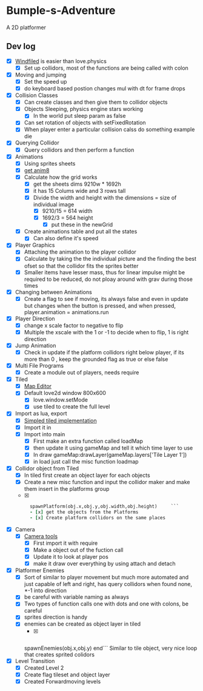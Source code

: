 # Bumple-s-Adventure
A 2D platformer

## Dev log
- [x] [Windfiled](https://github.com/a327ex/windfield) is easier than love.physics
    - [x] Set up collidors, most of the functions are being called with colon
- [x] Moving and jumping
    - [x] Set the speed up 
    - [x] do keyboard based postion changes mul with dt for frame drops
- [x] Collision Classes
    - [x] Can create classes and then give them to collidor objects
    - [x] Objects Sleeping, physics engine stars working
        - [x] In the world put sleep param as false
    - [x] Can set rotation of objects with setFixedRotation
    - [x] When player enter a particular collision calss do something example die
- [x] Querying Collidor
    - [x] Query collidors and then perform a function
- [x] Animations
    - [x] Using sprites sheets
    - [x] [get anim8](https://github.com/kikito/anim8)
    - [x] Calculate how the grid works
        - [x] get the sheets dims 9210w * 1692h
        - [x] it has 15 Colums wide and 3 rows tall
        - [x] Divide the width and height with the dimensions = size of individual image
            - [x] 9210/15 = 614 width
            - [x] 1692/3 = 564 height
                - [x] put these in the newGrid
    - [x] Create animations table and put all the states 
        - [x] Can also define it's speed
- [x] Player Graphics
    - [x] Attaching the animation to the player collidor
    - [x] Calculate by taking the the individual picture and the finding the best ofset so that the collidor fits the sprites better
    - [x] Smaller items have lesser mass, thus for linear impulse might be required to be reduced, do not ploay around with grav during those times
- [x] Changing between Animations
    - [x] Create a flag to see if moving, its always false and even in update but changes when the button is pressed, and when pressed, player.animation = animations.run
- [x] Player Direction
    - [x] change x scale factor to negative to flip
    - [x] Multiple the xscale with the 1 or -1 to decide when to flip, 1 is right direction
- [x] Jump Animation
    - [x] Check in update if the platform collidors right below player, if its more than 0 , keep the grounded flag as true or else false
- [x] Multi File Programs
    - [x] Create a module out of players, needs require
- [x] Tiled
    - [x] [Map Editor](https://www.mapeditor.org)
    - [x] Default love2d window 800x600
        - [x] love.window.setMode
        - [x] use tiled to create the full level
- [x] Import as lua, export
    - [x] [Simpled tiled implementation](https://github.com/karai17/Simple-Tiled-Implementation)
    - [x] Import it in
    - [x] Import into main
        - [x] First make an extra function called loadMap
        - [x] then update it using gameMap and tell it which time layer to use
        - [x] In draw gameMap:drawLayer(gameMap.layers['Tile Layer 1'])
        - [x] in load just call the misc function loadmap
- [x] Collidor object from Tiled
    - [x] In tiled first create an object layer for each objects
    - [x] Create a new misc function and input the collidor maker and make them insert in the platforms group
    - [x] ```for i,obj in pairs(gameMap.layers['Platforms'].objects) do
        spawnPlatform(obj.x,obj.y,obj.width,obj.height)     ```
        - [x] get the objects from the Platforms
        - [x] Create platform collidors on the same places
- [x] Camera
    - [x] [Camera tools](https://github.com/vrld/hump)
        - [x] First import it with require
        - [x] Make a object out of the fuction call 
        - [x] Update it to look at player pos
        - [x] make it draw over everything by using attach and detach
- [x] Platformer Enemies
    - [x] Sort of similar to player movement but much more automated and just capable of left and right, has query collidors when found none, *-1 into direction
    - [x] be careful with variable naming as always
    - [x] Two types of function calls one with dots and one with colons, be careful
    - [x] sprites direction is handy
    - [x] enemies can be created as object layer in tiled
        - [x] ```for i,obj in pairs(gameMap.layers['Enemies'].objects) do
        spawnEnemies(obj.x,obj.y)
    end``` Similar to tile object, very nice loop that creates sprited colidors 
- [x] Level Transition
    - [x] Created Level 2 
    - [x] Create flag tileset and object layer
    - [x] Created Forwardmoving levels
